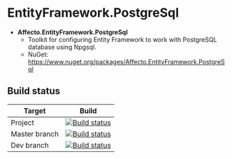 # EntityFramework.PostgreSql
* **Affecto.EntityFramework.PostgreSql**
  * Toolkit for configuring Entity Framework to work with PostgreSQL database using Npgsql.
  * NuGet: https://www.nuget.org/packages/Affecto.EntityFramework.PostgreSql

## Build status

| Target | Build |
| -----------------------|------------------|
| Project | [![Build status](https://ci.appveyor.com/api/projects/status/lktjrd2gg6jxka31?svg=true)](https://ci.appveyor.com/project/johannesvaltonen/dotnet-entityframework-postgresql) |
| Master branch | [![Build status](https://ci.appveyor.com/api/projects/status/lktjrd2gg6jxka31/branch/master?svg=true)](https://ci.appveyor.com/project/johannesvaltonen/dotnet-entityframework-postgresql/branch/master) |
| Dev branch | [![Build status](https://ci.appveyor.com/api/projects/status/lktjrd2gg6jxka31/branch/dev?svg=true)](https://ci.appveyor.com/project/johannesvaltonen/dotnet-entityframework-postgresql/branch/dev) |
